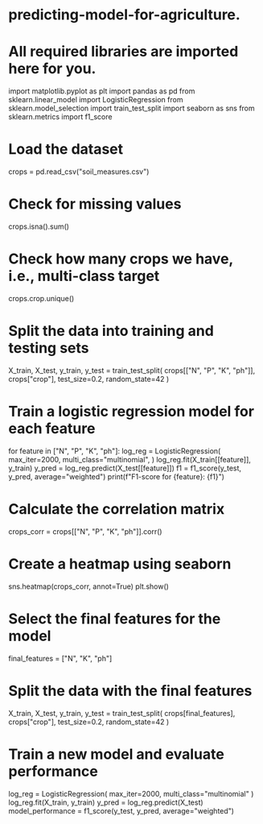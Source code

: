 # predicting-model-for-agriculture.
# All required libraries are imported here for you.
import matplotlib.pyplot as plt
import pandas as pd
from sklearn.linear_model import LogisticRegression
from sklearn.model_selection import train_test_split
import seaborn as sns
from sklearn.metrics import f1_score

# Load the dataset
crops = pd.read_csv("soil_measures.csv")

# Check for missing values
crops.isna().sum()

# Check how many crops we have, i.e., multi-class target
crops.crop.unique()

# Split the data into training and testing sets
X_train, X_test, y_train, y_test = train_test_split(
    crops[["N", "P", "K", "ph"]],
    crops["crop"],
    test_size=0.2,
    random_state=42
)

# Train a logistic regression model for each feature
for feature in ["N", "P", "K", "ph"]:
    log_reg = LogisticRegression(
        max_iter=2000,
        multi_class="multinomial",
    )
    log_reg.fit(X_train[[feature]], y_train)
    y_pred = log_reg.predict(X_test[[feature]])
    f1 = f1_score(y_test, y_pred, average="weighted")
    print(f"F1-score for {feature}: {f1}")

# Calculate the correlation matrix
crops_corr = crops[["N", "P", "K", "ph"]].corr()

# Create a heatmap using seaborn
sns.heatmap(crops_corr, annot=True)
plt.show()

# Select the final features for the model
final_features = ["N", "K", "ph"]

# Split the data with the final features
X_train, X_test, y_train, y_test = train_test_split(
    crops[final_features],
    crops["crop"],
    test_size=0.2,
    random_state=42
)

# Train a new model and evaluate performance
log_reg = LogisticRegression(
    max_iter=2000, 
    multi_class="multinomial"
)
log_reg.fit(X_train, y_train)
y_pred = log_reg.predict(X_test)
model_performance = f1_score(y_test, y_pred, average="weighted")
